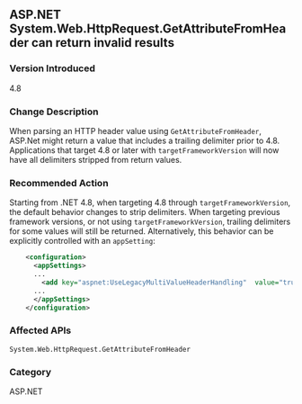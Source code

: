 ## ASP.NET System.Web.HttpRequest.GetAttributeFromHeader can return invalid results

### Version Introduced
4.8

### Change Description
When parsing an HTTP header value using `GetAttributeFromHeader`, ASP.Net might return a value that includes
a trailing delimiter prior to 4.8. Applications that target 4.8 or later with `targetFrameworkVersion` will now
have all delimiters stripped from return values.

### Recommended Action
Starting from .NET 4.8, when targeting 4.8 through `targetFrameworkVersion`, the default behavior changes to strip
delimiters. When targeting previous framework versions, or not using `targetFrameworkVersion`, trailing delimiters for
some values will still be returned. Alternatively, this behavior can be explicitly controlled with an `appSetting`:

```xml
    <configuration>
      <appSettings>
      ...
        <add key="aspnet:UseLegacyMultiValueHeaderHandling"  value="true"/>
      ...
      </appSettings>
    </configuration>
```

### Affected APIs
`System.Web.HttpRequest.GetAttributeFromHeader`

### Category
ASP.NET

<!--
    ### 684397	<ASP.NET WebForms> Invalid results of the function GetAttributeFromHeader in System.Web.HttpRequest

-->


